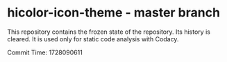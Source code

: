 # hicolor-icon-theme - master branch

This repository contains the frozen state of the repository.
Its history is cleared. It is used only for static code
analysis with Codacy.

Commit Time: 1728090611